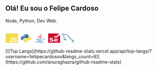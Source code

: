 ## Olá! Eu sou o Felipe Cardoso


Node, Python, Dev Web.

<div style="display: inline_block"><br>
  <img align="center" alt="Rafa-Js" height="30" width="40" src="https://raw.githubusercontent.com/devicons/devicon/master/icons/javascript/javascript-plain.svg">
  <img align="center" alt="Rafa-Python" height="30" width="40" src="https://raw.githubusercontent.com/devicons/devicon/master/icons/python/python-original.svg">
  <img align="center" alt="Rafa-Python" height="30" width="40" src="https://raw.githubusercontent.com/devicons/devicon/master/icons/java/java-original.svg">
    <img align="center" alt="Rafa-Python" height="30" width="40" src="https://raw.githubusercontent.com/devicons/devicon/master/icons/selenium/selenium-original.svg"">
    <img align="center" alt="Rafa-Python" height="30" width="40" src="https://raw.githubusercontent.com/devicons/devicon/master/icons/mysql/mysql-original.svg"">
  </div>
<br>
[![Top Langs](https://github-readme-stats.vercel.app/api/top-langs/?username=feliipecardosoo&langs_count=8)](https://github.com/anuraghazra/github-readme-stats)
